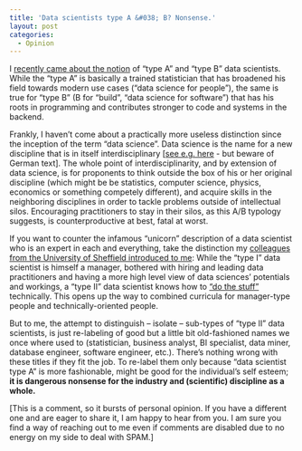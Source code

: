 ```yaml
---
title: 'Data scientists type A &#038; B? Nonsense.'
layout: post
categories:
  - Opinion
---
```

I <a href="http://www.kdnuggets.com/2016/08/become-type-a-data-scientist.html" target="_blank">recently came about the notion</a> of &#8220;type A&#8221; and &#8220;type B&#8221; data scientists. While the &#8220;type A&#8221; is basically a trained statistician that has broadened his field towards modern use cases (&#8220;data science for people&#8221;), the same is true for &#8220;type B&#8221; (B for &#8220;build&#8221;, &#8220;data science for software&#8221;) that has his roots in programming and contributes stronger to code and systems in the backend.

Frankly, I haven&#8217;t come about a practically more useless distinction since the inception of the term &#8220;data science&#8221;.<!--more--> Data science is the name for a new discipline that is in itself interdisciplinary [<a href="http://pd.zhaw.ch/publikation/upload/206249.pdf" target="_blank">see e.g. here</a> - but beware of German text]. The whole point of interdisciplinarity, and by extension of data science, is for proponents to think outside the box of his or her original discipline (which might be be statistics, computer science, physics, economics or something competely different), and acquire skills in the neighboring disciplines in order to tackle problems outside of intellectual silos. Encouraging practitioners to stay in their silos, as this A/B typology suggests, is counterproductive at best, fatal at worst.

If you want to counter the infamous &#8220;unicorn&#8221; description of a data scientist who is an expert in each and everything, take the distinction my <a href="https://www.sheffield.ac.uk/is/pgt/courses/data_science/dsqanda" target="_blank">colleagues from the University of Sheffield introduced to me</a>: While the &#8220;type I&#8221; data scientist is himself a manager, bothered with hiring and leading data practitioners and having a more high level view of data sciences&#8217; potentials and workings, a &#8220;type II&#8221; data scientist knows how to <a href="https://www.youtube.com/watch?v=U7wLM77curg" target="_blank">&#8220;do the stuff&#8221;</a> technically. This opens up the way to combined curricula for manager-type people and technically-oriented people.

But to me, the attempt to distinguish &#8211; isolate &#8211; sub-types of &#8220;type II&#8221; data scientists, is just re-labeling of good but a little bit old-fashioned names we once where used to (statistician, business analyst, BI specialist, data miner, database engineer, software engineer, etc.). There&#8217;s nothing wrong with these titles if they fit the job. To re-label them only because &#8220;data scientist type A&#8221; is more fashionable, might be good for the individual&#8217;s self esteem; **it is dangerous nonsense for the industry and (scientific) discipline as a whole.**

[This is a comment, so it bursts of personal opinion. If you have a different one and are eager to share it, I am happy to hear from you. I am sure you find a way of reaching out to me even if comments are disabled due to no energy on my side to deal with SPAM.]